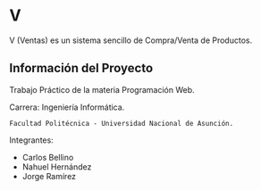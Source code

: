 V
==

V (Ventas) es un  sistema sencillo de Compra/Venta de Productos.


Información del Proyecto
---

Trabajo Práctico de la materia Programación Web.

Carrera: Ingeniería Informática. 

    Facultad Politécnica - Universidad Nacional de Asunción.

Integrantes:

* Carlos Bellino
* Nahuel Hernández
* Jorge Ramírez
